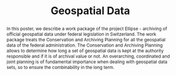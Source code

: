 ---
abstract: In this poster, we describe a work package of the project Ellipse - archiving
  of official geospatial data under federal legislation in Switzerland. The work package
  treats the Conservation and Archiving Planning for all the geospatial data of the
  federal administration. The Conservation and Archiving Planning allows to determine
  how long a set of geospatial data is kept at the authority responsible and if it
  is of archival value or not. An overarching, coordinated and joint planning is of
  fundamental importance when dealing with geospatial data sets, so to ensure the
  combinability in the long term.
creators:
- Helen Gollin
- Martin Schlatter
- Urs Gerber
date: null
document_url: https://services.phaidra.univie.ac.at/api/object/o:502844/download
grand_parent: iPRES
institutions: []
keywords: []
landing_page_url: https://phaidra.univie.ac.at/o:502844
language: eng
layout: publication
license: CC BY-NC-SA 3.0 AT
notes_url: null
parent: iPRES 2016
publication_type: poster
size: 22587
slides_url: null
source_name: iPRES
stream_url: null
title: Geospatial Data
year: 2016
---